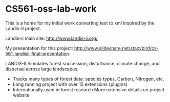 CS561-oss-lab-work
==================

This is a home for my initial work converting text to xml inspired by the Landis-II project.

Landis-ii main site: http://www.landis-ii.org/

My presentation for this project: http://www.slideshare.net/stacybird/cs-561-landisii-final-presentation

LANDIS-II Simulates forest succession, disturbance, climate change, and dispersal across large landscapes. 
+ Tracks many types of forest data: species types, Carbon, Nitrogen, etc. 
+ Long running project with over 15 extensions (plugins) 
+ Internationally used in forest research More extensive details on project website 
